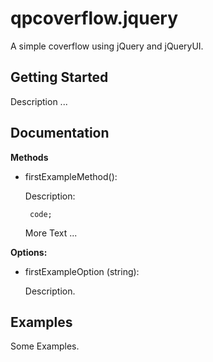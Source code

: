 # qpcoverflow.jquery

A simple coverflow using jQuery and jQueryUI.

## Getting Started

Description ...

## Documentation

**Methods**

 - firstExampleMethod():

    Description:

    ` code;`

    More Text ...


**Options:**

 - firstExampleOption (string):

    Description.


## Examples

Some Examples.